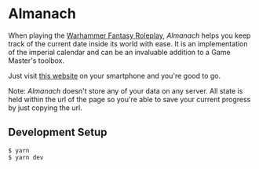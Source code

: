 # Almanach

When playing the [Warhammer Fantasy Roleplay](wfrp4), _Almanach_ helps you keep track of the current date inside its world with ease. It is an implementation of the imperial calendar and can be an invaluable addition to a Game Master's toolbox.

Just visit [this website](almanach) on your smartphone and you're good to go.

Note: _Almanach_ doesn't store any of your data on any server. All state is held within the url of the page so you're able to save your current progress by just copying the url.

## Development Setup

```
$ yarn
$ yarn dev
```

[wfrp4]: https://www.cubicle7games.com/our-games/warhammer-fantasy-roleplay/
[almanach]: https://almanach.now.sh
